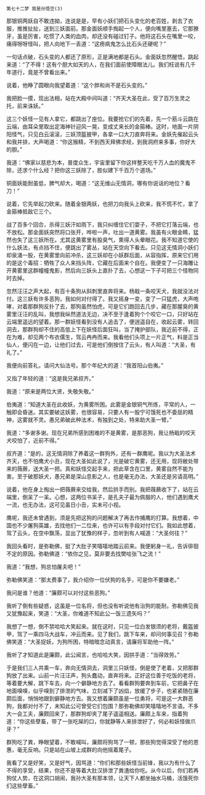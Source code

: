     第七十二梦 我是孙悟空(3) 

   那银铜两妖自不敢违拗，连说是是，早有小妖们把石头变化的老百姓，剥去了衣服，推推扯扯，送到三妖面前。那金面妖顺手掏起一个人，便向嘴里塞去，它那獠牙，虽是厉害，吃惯了人类的血肉，却还没有碰过钉子。他将这石头在嘴里一咬，痛得呀呀怪叫，把人向地下一丢道：“这痨病鬼怎么比石头还硬呢？”

   一句话点破，石头变的人都还了原形，正是满地都是石头。金面妖忽然醒悟，跳起来道：“了不得！这有个胆大如天的人，在我们面前使障眼法儿。我们枉说有几千年道行，竟是不曾看出来。”

   说着，他睁了圆眼向我望着道：“这个胖和尚不是石头变的。”

   我把脸一摸，现出法相，站在大殿中间叫道：“齐天大圣在此，受了百万生灵之托，前来诛妖。”

   这三个妖怪一见有人拿它，都跳出了座位。我要抢它们的先着，先一个筋斗云跳在云端，由耳朵里取出定海神针迎风一晃，变成丈来长的金箍棒。这时，地面一片阴阳怪气，只见白云滚滚，三妖顶盔披甲，各拿一口大刀直奔将来。金妖先催起云头和我并排，大声喝道：“你这猴精，不到西天拜佛求经，到我洞府来多事，你好大的胆。”

   我道：“佛家以慈悲为本，普度众生，宇宙里留下你这样整天吃千万人血的魔鬼不除，还求个什么经？把你这三妖除了，胜似建下千百万个道场。”

   铜面妖能耐虽低，脾气却大，喝道：“这无维山无情洞，哪有你说话的地位？看刀！”

   说着，它先举起刀砍来。随着金银两妖，也把刀向我头上砍来，我不慌不忙，拿了金箍棒抵敌它三个。

   战了百多个回合，杀得三妖汗如雨下，我只纠缠住它们耍子，不把它打落云端，也不放松。那金面妖突然将口张开，哗啦一声，吐出一道黄雾。我虽有火眼金睛，猛然也失了这三妖所在。尤其这黄雾里有股臭气，熏得人头晕眼花。我不知道它使的什么妖法，有点挡不住，便跳出了雾丛，站在天空向下看去。只见这无情洞小妖们却泉涌一股，在黄雾里向前冲杀，这三妖却在小妖群后面，从容指挥，原来它们用的是这个毒招：牺牲了众人来挡头阵，它藏在后面来个自在。我便变了一只海雕让开黄雾里这群幢幢鬼影，然后向三妖头上直扑了去，心想这一下子可把三个怪物同时去掉。

   忽然汪汪之声大起，有百十条狗从斜刺里直奔将来。杨戢一条咬天犬，我就没法对付。这三妖有许多恶狗，我如何对付得了。我又摇身一变，变了一只猛虎，大声咆哮，对着那群狗反扑了去，那狗虽然怕虎，可是它们跑回去几步，藏在那腥臭的黄雾里汪汪的乱叫，我想我纵然道法无边，决不至于逢着狗个个咬它一口，只好站在云端里遥远的望着。那一群妖怪看到没有人追击了，便逍遥自在，收起云雾，转回洞去，那群狗却不住的高低上下在妖怪后面狂叫，当了掩护部队，我近前不得，正在为难，却见两个布衣儒生，驾云冉冉而来。我看他们头项上一片正气，料是正当仙人，便闪在一边，让他们过去，可是他们倒按住了云头，有人叫道：“大圣，有礼了。”

   我便向前答礼，请问大仙法号。那个年纪大的道：“我首阳山伯夷。”

   又指了年轻的道：“这是我兄弟叔齐。”

   我道：“原来是两位大贤，失敬失敬。”

   伯夷道：“知道大圣在此收妖，为黄雾所困。此雾是金银铜气所炼，平常的人，一触即会昏迷。其实要破这妖雾，也很容易，只要人有一股宁可饿死也不委屈的精神，这雾就不灵。愚兄弟破此种法术，有独到之处，特来助大圣一臂。”

   我道：“多谢多谢。现在兄弟所感到困难的不是黄雾，是那恶狗，我让杨戢的咬天犬咬怕了，近前不得。”

   叔齐道：“是的，这无情洞除了养着这一群狗外，还有一群鹰呢。我以为大圣法术齐天，也不怕鹰犬小丑，现在大圣如此说了，光是破它黄雾，还无用，现将敝处带来的薇蕨，送大圣一把。真和妖怪交起手来，把此草含在口里，黄雾自然不能为害。至于破那妖犬，愚兄弟是深山息影之人，也是毫无办法，大圣还是另请高明。”

   说着，他在身上掏出一把薇蕨来交给我，然后拱手而别。我把薇蕨收下了，站在云端里，倒呆了一呆。心想，这两位书呆子，是孔夫子最为佩服的人，他们遇到鹰犬一流，也无办法，这可见虽日小丑，实未可小视。

   鹰呢，我还未曾遇到，须是先把这狗的问题解决了再去作捕鹰的打算。我想着，中国也不少屠狗英雄，去找他们一二位来，也许可以有手段对付它们。我如此想着，驾了云头，在空中飘荡，显出了犹豫的样子，忽听到有人喊道：“大圣何往？”

   我回头看时，是弥勒佛，挺了大肚子笑嘻嘻地踏云前来。我便躬身一礼，告诉徘徊不定的原因。弥勒佛道：“依你之见，莫非要去找樊哙张飞之流！”

   我道：“我想，狗总怕屠夫吧！”

   弥勒佛笑道：“那太费事了，我介绍你一位伏狗的名手，可是你不要嫌老。”

   我问是谁？他道：“廉颇可以对付这些恶狗。”

   我听了倒有些疑惑，这虽是一位名将，但也没有听说他有治狗的能耐。弥勒佛见我又犹豫起来，笑道：“大圣，你难道不知此公一饭三遗矢吗？”

   我想了一想，倒不禁哈哈大笑起来。就在这时，只见一位白发银须的老将，戴盔披甲，驾了一乘四马大战车，冲云而来。见了我们，跳下车来，却问何事见召？弥勒佛笑道：“大圣捉妖，为狗所困，特暗暗念动真言，请廉将军助他一阵。”

   我听了才知道此是廉颇，此公闻言，也哈哈大笑，因拱手道：“当得效劳。”

   于是我们三人共乘一车，奔向无情洞去，洞里三只妖怪，倒是使了老着，又把那群狗放了出来。山前一片汪汪声，狗头蠢动，直奔将来。正好这位善于吃饭的老将，等着要大解，跳下车去，向一个僻静地方去了。看看群狗要奔到车前，它把鼻子在地面嗅嗅，似乎嗅到了排泄的气味，立刻减下了凶焰，放缓了步子，也紧紧随在廉颇后面，悄悄地跟到僻静地方去。我又想着廉颇虽是一位勇将，可是这一大群恶狗，我都对付不了，未知此公可曾受它们包围？那弥勒佛却笑嘻嘻地不言语。不多大一会工夫，廉颇回来了，那群狗却夹了尾子遥遥相送。廉颇上车来，指着狗道：“你这些孽畜，带了一张吃屎的口，你就静等人来排泄好了，何必和妖怪做爪牙？”

   群狗吃了粪，睁眼望着，不敢喊叫，廉颇将狗骂了一顿，那些狗觉得深受了他的恩惠，毫无反响。只是站在山坡上成群的向他摇着尾子。

   我看了又是好笑，又是好气，因骂道：“你们和那些妖怪当前锋，我以为有什么了不得的享受，结果，你还不是等着大肚汉排泄了粪渣给你吃。从今以后，你们若再狗仗人势，在这洞口胡闹，我孙大圣有那本领，让天下人都坐抽水马桶，活饿死你们这些孽畜。”

